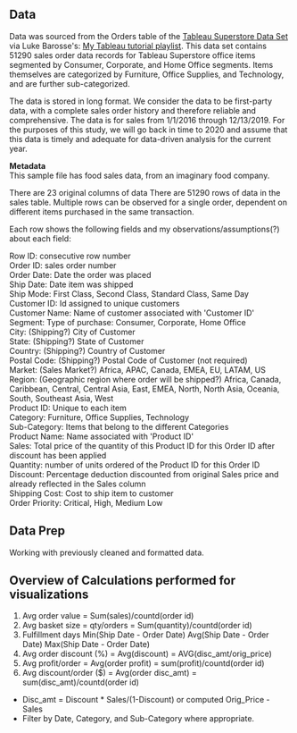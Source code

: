## Data  
Data was sourced from the Orders table of the [Tableau Superstore Data Set](https://docs.google.com/spreadsheets/d/1rAZkrxrtO1LQd7Lw61jXta0A7Bj5lFtn3LPRzcVxqhI/edit#gid=1824808968)
 via Luke Barosse's: [My Tableau tutorial playlist](https://www.youtube.com/playlist?list=PL_CkpxkuPiT_sRLeU_5JSArjc0P1lGU2_).
This data set contains 51290 sales order data records for Tableau Superstore office items segmented by Consumer, Corporate, and Home Office segments. Items themselves are categorized by Furniture, Office Supplies, and Technology, and are further sub-categorized.

The data is stored in long format. We consider the data to be first-party data, with a complete sales order history and therefore reliable and comprehensive. The data is for sales from 1/1/2016 through 12/13/2019. For the purposes of this study, we will go back in time to 2020 and assume that this data is timely and adequate for data-driven analysis for the current year.

**Metadata**  
This sample file has food sales data, from an imaginary food company.

There are 23 original columns of data
There are 51290 rows of data in the sales table. Multiple rows can be observed for a single order, dependent on different items purchased in the same transaction.

Each row shows the following fields and my observations/assumptions(?) about each field:

Row ID: consecutive row number  
Order ID: sales order number  
Order Date: Date the order was placed  
Ship Date: Date item was shipped  
Ship Mode: First Class, Second Class, Standard Class, Same Day  
Customer ID: Id assigned to unique customers  
Customer Name: Name of customer associated with 'Customer ID'  
Segment: Type of purchase: Consumer, Corporate, Home Office  
City: (Shipping?) City of Customer  
State: (Shipping?) State of Customer  
Country: (Shipping?) Country of Customer  
Postal Code: (Shipping?) Postal Code of Customer (not required)  
Market: (Sales Market?) Africa, APAC, Canada, EMEA, EU, LATAM, US  
Region: (Geographic region where order will be shipped?)  Africa, Canada, Caribbean, Central, 
  Central Asia, East, EMEA, North, North Asia, Oceania, South, Southeast Asia, West  
Product ID: Unique to each item  
Category: Furniture, Office Supplies, Technology  
Sub-Category: Items that belong to the different Categories  
Product Name: Name associated with 'Product ID'  
Sales: Total price of the quantity of this Product ID for this Order ID after discount has been applied  
Quantity: number of units ordered of the Product ID for this Order ID  
Discount: Percentage deduction discounted from original Sales price and already reflected in the Sales column  
Shipping Cost: Cost to ship item to customer  
Order Priority: Critical, High, Medium Low  

## Data Prep
Working with previously cleaned and formatted data. 

## Overview of Calculations performed for visualizations
1) Avg order value = Sum(sales)/countd(order id)
2) Avg basket size = qty/orders = Sum(quantity)/countd(order id)
3) Fulfillment days
    Min(Ship Date - Order Date)
    Avg(Ship Date - Order Date)
    Max(Ship Date - Order Date)
4) Avg order discount (%) = Avg(discount) = AVG(disc_amt/orig_price)
5) Avg profit/order = Avg(order profit) = sum(profit)/countd(order id)
6) Avg discount/order ($) = Avg(order disc_amt) = sum(disc_amt)/countd(order id)

* Disc_amt = Discount * Sales/(1-Discount) or computed Orig_Price - Sales
* Filter by Date, Category, and Sub-Category where appropriate.